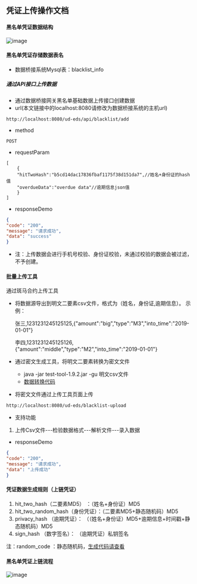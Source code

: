 ## 凭证上传操作文档

#### 黑名单凭证数据结构
![image](https://github.com/unitedata-org-public/UD-Release/blob/master/ud-eds/1.8.2/images/blacklist.png)

#### 黑名单凭证存储数据表名
* 数据桥接系统Mysql表：blacklist_info

##### 通过API接口上传数据
* 通过数据桥接网关黑名单基础数据上传接口创建数据
* url(本文链接中的localhost:8080请修改为数据桥接系统的主机url)
```
http://localhost:8080/ud-eds/api/blacklist/add
```
* method

```
POST
```
* requestParam

```
[
    {
    "hitTwoHash":"b5cd14dac17836fbaf1175f38d151da7",//姓名+身份证的hash值
    "overdueData":"overdue data"//逾期信息json值       
    }
]
```
* responseDemo

```json
{
"code": "200",
"message": "请求成功",
"data": "success"
}
```

* 注：上传数据会进行手机号校验、身份证校验，未通过校验的数据会被过滤，不予创建。

#### 批量上传工具
通过斑马合约上传工具
* 将数据源导出到明文二要素csv文件，格式为（姓名，身份证,逾期信息）。 示例：

    张三,1231231245125125,{"amount":"big","type":"M3","into_time":"2019-01-01"}
    
    李四,1231231245125126,{"amount":"middle","type":"M2","into_time":"2019-01-01"}

* 通过密文生成工具，将明文二要素转换为密文文件
	* java -jar test-tool-1.9.2.jar -gu 明文csv文件
    * [数据转换代码](https://github.com/unitedata-org-public/ud-test-tool/blob/master/src/main/java/org/unitedata/consumer/Main.java#L227)
* 将密文文件通过上传工具页面上传
```
http://localhost:8080/ud-eds/blacklist-upload
```
* 支持功能

1. 上传Csv文件---检验数据格式---解析文件---录入数据

* responseDemo

```json
{
"code": "200",
"message": "请求成功",
"data": "上传成功"
}
```

#### 凭证数据生成规则（上链凭证）
1. hit_two_hash（二要素MD5） ：（姓名+身份证）MD5
2. hit_two_random_hash（身份凭证）：（二要素MD5+静态随机码）MD5
3. privacy_hash （逾期凭证）： （（姓名+身份证）MD5+逾期信息+时间戳+静态随机码）MD5 
4. sign_hash （数字签名）： （逾期凭证）私钥签名

注：random_code ：静态随机码，[生成代码请查看](https://github.com/unitedata-org-public/ud-test-tool/blob/master/src/main/java/org/unitedata/consumer/Main.java#L231)

#### 黑名单凭证上链流程
![image](https://github.com/unitedata-org-public/UD-Release/blob/master/ud-eds/1.8.3/images/proof.png)


